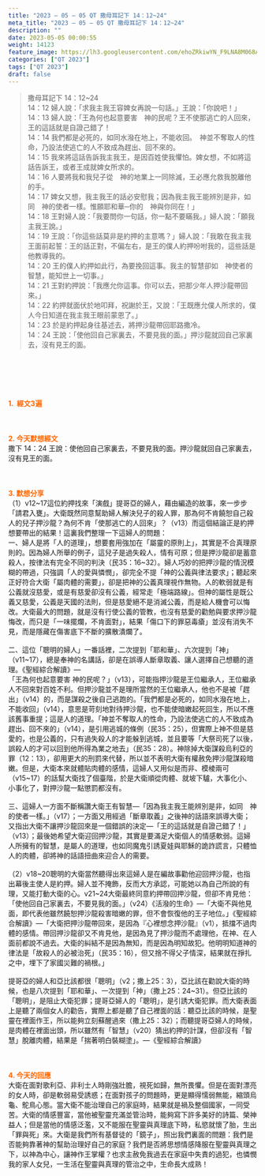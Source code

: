 ```yaml
---
title: "2023 – 05 – 05 QT 撒母耳記下 14：12~24"
meta_title: "2023 – 05 – 05 QT 撒母耳記下 14：12~24"
description: ""
date: 2023-05-05 00:00:55
weight: 14123
feature_image: https://lh3.googleusercontent.com/ehoZRkiwYN_F9LNA8M068AYxt73EavCZno-PD1cJRuf5BbSkQVUWr3gNEbt5kSs28Pb_Elg17kSrtf9ybWvojWoMV6I4tPM3vGRGDq6GkKkPdL2Gut4QAIw4-uykKUAtNiKgQKntvsU=w800
categories: ["QT 2023"]
tags: ["QT 2023"]
draft: false
---
```


<blockquote>撒母耳記下 14：12~24<br />
14：12 婦人說：「求我主我王容婢女再說一句話。」王說：「你說吧！」<br />
14：13 婦人說：「王為何也起意要害　神的民呢？王不使那逃亡的人回來，王的這話就是自證己錯了！<br />
14：14 我們都是必死的，如同水潑在地上，不能收回。　神並不奪取人的性命，乃設法使逃亡的人不致成為趕出、回不來的。<br />
14：15 我來將這話告訴我主我王，是因百姓使我懼怕。婢女想，不如將這話告訴王，或者王成就婢女所求的。<br />
14：16 人要將我和我兒子從　神的地業上一同除滅，王必應允救我脫離他的手。<br />
14：17 婢女又想，我主我王的話必安慰我；因為我主我王能辨別是非，如同　神的使者一樣。惟願耶和華─你的　神與你同在！」<br />
14：18 王對婦人說：「我要問你一句話，你一點不要瞞我。」婦人說：「願我主我王說。」<br />
14：19 王說：「你這些話莫非是約押的主意嗎？」婦人說：「我敢在我主我王面前起誓：王的話正對，不偏左右，是王的僕人約押吩咐我的，這些話是他教導我的。<br />
14：20 王的僕人約押如此行，為要挽回這事。我主的智慧卻如　神使者的智慧，能知世上一切事。」<br />
14：21 王對約押說：「我應允你這事。你可以去，把那少年人押沙龍帶回來。」<br />
14：22 約押就面伏於地叩拜，祝謝於王，又說：「王既應允僕人所求的，僕人今日知道在我主我王眼前蒙恩了。」<br />
14：23 於是約押起身往基述去，將押沙龍帶回耶路撒冷。<br />
14：24 王說：「使他回自己家裏去，不要見我的面。」押沙龍就回自己家裏去，沒有見王的面。</blockquote><br />
&nbsp;<br />
<br />
&nbsp;<br />
<br />
<span style="color: #ff6600;"><strong>1.  經文3遍</strong></span><br />
<br />
&nbsp;<br />
<br />
<span style="color: #ff6600;"><strong>2. 今天默想經文<br />
</strong></span>撒下 14：24 王說：使他回自己家裏去，不要見我的面。押沙龍就回自己家裏去，沒有見王的面。<br />
<br />
&nbsp;<br />
<br />
<strong><span style="color: #ff6600;">3. 默想分享<br />
</span></strong>（1）v12~17這位約押找來「演戲」提哥亞的婦人，藉由編造的故事，來一步步「請君入甕」。大衛既然同意幫助婦人解決兒子的殺人罪，那為何不肯饒恕自己殺人的兒子押沙龍？為何不肯「使那逃亡的人回來」？（v13）而這個結論正是約押想要帶出的結果！這裏我們整理一下這婦人的問題：<br />
一、婦人是將「人的道理」，想要套用強加在「屬靈的原則上」，其實是不合真理原則的。因為婦人所舉的例子，這兒子是過失殺人，情有可原；但是押沙龍卻是蓄意殺人，按律法有完全不同的判決（民35：16~32）。婦人巧妙的把押沙龍的情況模糊的帶過，只強調「人的愛與憐憫」，卻完全不提「神的公義與律法要求」；聽起來正好符合大衛「屬肉體的需要」，卻是把神的公義真理視作無物。人的軟弱就是有公義就沒慈愛，或是有慈愛卻沒有公義，經常走「極端路線」。但神的屬性是既公義又慈愛，公義是天國的法則，但是慈愛絕不是消滅公義，而是給人機會可以悔改。大衛最大的問題，就是沒有行使公義的管教，也沒有慈愛的勸勉與要求押沙龍悔改，而只是「一味擺爛，不肯面對」，結果「傷口下的罪惡毒瘡」並沒有消失不見，而是隱藏在傷害底下不斷的擴散潰爛了。<br />
<br />
二、這位「聰明的婦人」一番話裡，二次提到「耶和華」、六次提到「神」（v11~17），總是奉神的名講話，卻是在誤導人斷章取義、讓人選擇自己想聽的道理。《聖經綜合解讀》—<br />
「王為何也起意要害 神的民呢？」（v13），可能指押沙龍是王位繼承人，王位繼承人不回來對百姓不利。但押沙龍並不是理所當然的王位繼承人，他也不是被「趕出」（v14）的，而是謀殺之後自己逃跑的。「我們都是必死的，如同水潑在地上，不能收回」（v14），意思是苛刻地對待押沙龍，也不能使暗嫩起死回生，所以不應該舊事重提；這是人的道理。「神並不奪取人的性命，乃設法使逃亡的人不致成為趕出、回不來的」（v14），是引用逃城的條例（民35：25），但實際上神不但是慈愛的，也是公義的，只有過失殺人的才能躲到逃城，並且要等「大祭司死了以後，誤殺人的才可以回到他所得為業之地去」（民35：28）。神除掉大衛謀殺烏利亞的罪（12：13），卻用更大的刑罰來代替，所以並不表明大衛有權赦免押沙龍謀殺暗嫩。但是，大衛本來就體貼肉體的感情，這婦人又用似是而非、模棱兩可（v15~17）的話幫大衛找了個臺階，於是大衛順從肉體、就坡下驢，大事化小、小事化了，對押沙龍一點懲罰都沒有。<br />
<br />
三、這婦人一方面不斷稱讚大衛王有智慧—「因為我主我王能辨別是非，如同　神的使者一樣。」（v17）；一方面又用經過「斷章取義」之後神的話語來誤導大衛；又指出大衛不讓押沙龍回來是一個錯誤的決定—「王的這話就是自證己錯了！」（v13）；最後她希望大衛迎回押沙龍，其實是要滿足大衛個人的情感軟弱。這婦人所擁有的智慧，是屬人的道理，也如同魔鬼引誘夏娃與耶穌的詭詐謊言，只體恤人的肉體，卻將神的話語扭曲來迎合人的需要。<br />
<br />
（2）v18~20聰明的大衛當然聽得出來這婦人是在編故事勸他迎回押沙龍，也指出幕後主使人是約押。婦人並不掩飾，反而大方承認，可能她以為自己所說的有理，又能打動大衛的心。v21~24大衛最終同意約押帶回押沙龍，但卻不肯見他：「使他回自己家裏去，不要見我的面。」（v24）《活潑的生命》—「大衛不與他見面，即代表他雖然饒恕押沙龍殺害暗嫩的罪，但不會恢復他的王子地位。」《聖經綜合解讀》—「大衛把押沙龍帶回來，是因為『心裡想念押沙龍』（v1），抵擋不過肉體的感情。帶回押沙龍卻又不肯見他，是因為見了押沙龍而不處理他，在神、在人面前都說不過去。大衛的糾結不是因為無知，而是因為明知故犯。他明明知道神的律法是「故殺人的必被治死」（民35：16），但又捨不得父子情深，結果就在掙扎之中，埋下了家國災難的禍根。」<br />
<br />
提哥亞的婦人和亞比該都很「聰明」（v2；撒上25：3），亞比該在勸說大衛的時候，也是八次提到「耶和華」、一次提到「神」（撒上25：24~31）。但亞比該的「聰明」，是阻止大衛犯罪；提哥亞婦人的「聰明」，是引誘大衛犯罪。而大衛表面上是聽了兩個女人的勸告，實際上都是聽了自己裡面的話：聽亞比該的時候，是聖靈在裡面作王，所以能夠立刻蘇醒過來（撒上25：32）；而聽提哥亞婦人的時候，是肉體在裡面出頭，所以雖然有「智慧」（v20）猜出約押的計謀，但卻沒有「智慧」脫離肉體，結果是「揣著明白裝糊塗」。—《聖經綜合解讀》<br />
<br />
&nbsp;<br />
<br />
<strong style="font-size: inherit;"><span style="color: #ff6600;">4. 今天的回應<br />
</span></strong>大衛在面對歌利亞、非利士人時剛強壯膽，視死如歸，無所畏懼。但是在面對漂亮的女人時，卻是軟弱易受誘惑；在面對孩子的問題時，更是顯得懦弱無能，縮頭烏龜、鴕鳥心態。當大衛不能治理自己的家庭時，結果就是禍及整個國家，一同受苦。大衛的情感豐富，當他被聖靈充滿並管治時，能夠寫下許多美好的詩篇、榮神益人；但是當他的情感泛濫，又不能服在聖靈與真理底下時，私慾就懷了胎，生出「罪與死」來。大衛是我們所有基督徒的「鏡子」，照出我們裏面的問題：我們是否能夠靠著神的幫助治理好自己的家庭？我們是否將思想情感降服在聖靈與真理之下，以神為中心，讓神作王掌權？也求主赦免我過去在家庭中失責的過犯，也憐憫我的家人女兒，一生活在聖靈與真理的管治之中，生命長大成熟！
        